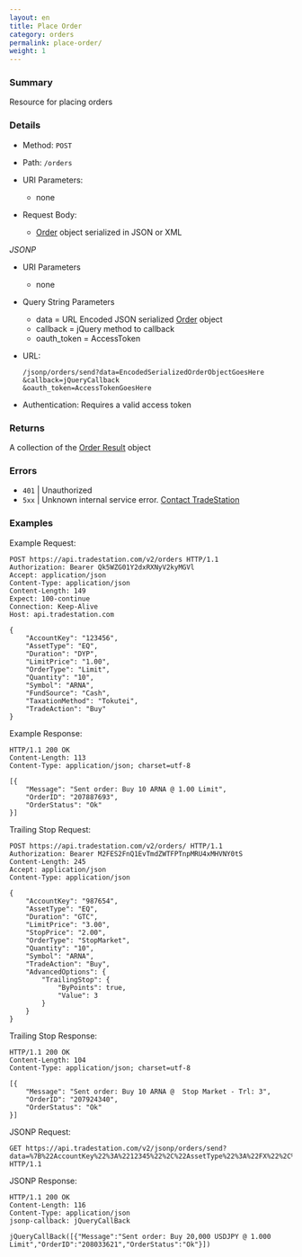 ```yaml
---
layout: en
title: Place Order
category: orders
permalink: place-order/
weight: 1
---
```


### Summary

Resource for placing orders

### Details

* Method: `POST`
* Path: `/orders`
* URI Parameters:

  * none
* Request Body:

  * [Order](../../objects/order) object serialized in JSON or XML

*JSONP*

* URI Parameters

  * none
* Query String Parameters
  * data = URL Encoded JSON serialized [Order](../../objects/order) object
  * callback = jQuery method to callback
  * oauth_token = AccessToken
* URL:

      /jsonp/orders/send?data=EncodedSerializedOrderObjectGoesHere
      &callback=jQueryCallback
      &oauth_token=AccessTokenGoesHere
* Authentication: Requires a valid access token

### Returns    

A collection of the [Order Result](../../objects/order-result) object

### Errors

* `401` | Unauthorized
* `5xx` | Unknown internal service error. [Contact TradeStation
](mailto:webapi@tradestation.com)

### Examples

Example Request:

    POST https://api.tradestation.com/v2/orders HTTP/1.1
    Authorization: Bearer Qk5WZG01Y2dxRXNyV2kyMGVl
    Accept: application/json
    Content-Type: application/json
    Content-Length: 149
    Expect: 100-continue
    Connection: Keep-Alive
    Host: api.tradestation.com
    
    {
        "AccountKey": "123456",
        "AssetType": "EQ",
        "Duration": "DYP",
        "LimitPrice": "1.00",
        "OrderType": "Limit",
        "Quantity": "10",
        "Symbol": "ARNA",
		"FundSource": "Cash",
		"TaxationMethod": "Tokutei",
        "TradeAction": "Buy"
    }

Example Response:

    HTTP/1.1 200 OK
    Content-Length: 113
    Content-Type: application/json; charset=utf-8
    
    [{
        "Message": "Sent order: Buy 10 ARNA @ 1.00 Limit",
        "OrderID": "207887693",
        "OrderStatus": "Ok"
    }]

Trailing Stop Request:

    POST https://api.tradestation.com/v2/orders/ HTTP/1.1
    Authorization: Bearer M2FES2FnQ1EvTmdZWTFPTnpMRU4xMHVNY0tS
    Content-Length: 245
    Accept: application/json
    Content-Type: application/json
    
    {
        "AccountKey": "987654",
        "AssetType": "EQ",
        "Duration": "GTC",
        "LimitPrice": "3.00",
        "StopPrice": "2.00",
        "OrderType": "StopMarket",
        "Quantity": "10",
        "Symbol": "ARNA",
        "TradeAction": "Buy",
        "AdvancedOptions": {
            "TrailingStop": {
                "ByPoints": true,
                "Value": 3
            }
        }
    }

Trailing Stop Response:

    HTTP/1.1 200 OK
    Content-Length: 104
    Content-Type: application/json; charset=utf-8
    
    [{
        "Message": "Sent order: Buy 10 ARNA @  Stop Market - Trl: 3",
        "OrderID": "207924340",
        "OrderStatus": "Ok"
    }]

JSONP Request:

    GET https://api.tradestation.com/v2/jsonp/orders/send?data=%7B%22AccountKey%22%3A%2212345%22%2C%22AssetType%22%3A%22FX%22%2C%22LimitPrice%22%3A%221%22%2C%22OrderType%22%3A%22Limit%22%2C%22Quantity%22%3A%2220000%22%2C%22Symbol%22%3A%22USDJPY%22%2C%22TradeAction%22%3A%22Buy%22%2C%20%22Duration%22%3A%22GTC%22%7D%0A&callback=jQueryCallBack&oauth_token=ZzkzQ1ZX HTTP/1.1

JSONP Response:

    HTTP/1.1 200 OK
    Content-Length: 116
    Content-Type: application/json
    jsonp-callback: jQueryCallBack
    
    jQueryCallBack([{"Message":"Sent order: Buy 20,000 USDJPY @ 1.000 Limit","OrderID":"208033621","OrderStatus":"Ok"}])